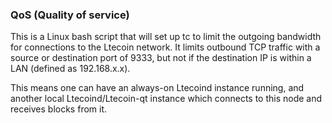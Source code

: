 ### QoS (Quality of service) ###

This is a Linux bash script that will set up tc to limit the outgoing bandwidth for connections to the Ltecoin network. It limits outbound TCP traffic with a source or destination port of 9333, but not if the destination IP is within a LAN (defined as 192.168.x.x).

This means one can have an always-on Ltecoind instance running, and another local Ltecoind/Ltecoin-qt instance which connects to this node and receives blocks from it.
